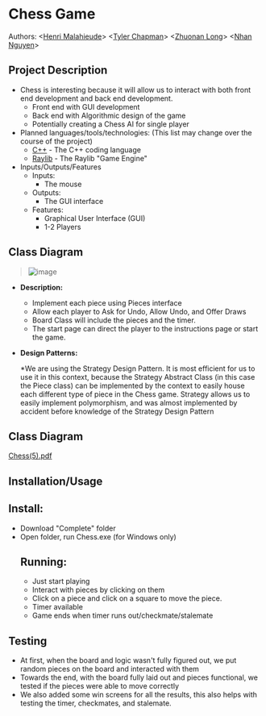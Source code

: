 # Chess Game
 
Authors: \<[Henri Malahieude](https://github.com/HenriMalahieude)\> \<[Tyler Chapman](https://github.com/Aywasa)\> \<[Zhuonan Long](https://github.com/NathanAOD)\> \<[Nhan Nguyen](https://github.com/ntnkan089)\>

## Project Description
* Chess is interesting because it will allow us to interact with both front end development and back end development.
   * Front end with GUI development
   * Back end with Algorithmic design of the game
   * Potentially creating a Chess AI for single player
* Planned languages/tools/technologies: (This list may change over the course of the project)
   * [C++](https://en.wikipedia.org/wiki/C%2B%2B) - The C++ coding language
   * [Raylib](https://www.raylib.com/) - The Raylib "Game Engine"
* Inputs/Outputs/Features
   * Inputs:
     * The mouse
   * Outputs:
     * The GUI interface
   * Features:
     * Graphical User Interface (GUI)
     * 1-2 Players


## Class Diagram
 > ![image](https://user-images.githubusercontent.com/102566544/166174564-6277fd94-59e6-4062-a8ad-7e5a16f18ca1.png)
 * **Description:**
   * Implement each piece using Pieces interface
   * Allow each player to Ask for Undo, Allow Undo, and Offer Draws
   * Board Class will include the pieces and the timer.
   * The start page can direct the player to the instructions page or start the game.
   
 * **Design Patterns:**
   
   *We are using the Strategy Design Pattern. It is most efficient for us to use it in this context, because the Strategy Abstract Class (in this case the Piece class) can be implemented by the context to easily house each different type of piece in the Chess game. Strategy allows us to easily implement polymorphism, and was almost implemented by accident before knowledge of the Strategy Design Pattern
   
 ## Class Diagram
 [Chess(5).pdf](https://github.com/cs100/final-project-cs100-dream-team/files/8801785/Chess.5.pdf)

 ## Installation/Usage
  ## Install:
* Download "Complete" folder
* Open folder, run Chess.exe  (for Windows only)
  ## Running: 
   * Just start playing
   * Interact with pieces by clicking on them
   * Click on a piece and click on a square to move the piece.
   * Timer available
   * Game ends when timer runs out/checkmate/stalemate
 ## Testing
 * At first, when the board and logic wasn't fully figured out, we put random pieces on the board and interacted with them
 * Towards the end, with the board fully laid out and pieces functional, we tested if the pieces were able to move correctly
 * We also added some win screens for all the results, this also helps with testing the timer, checkmates, and stalemate.